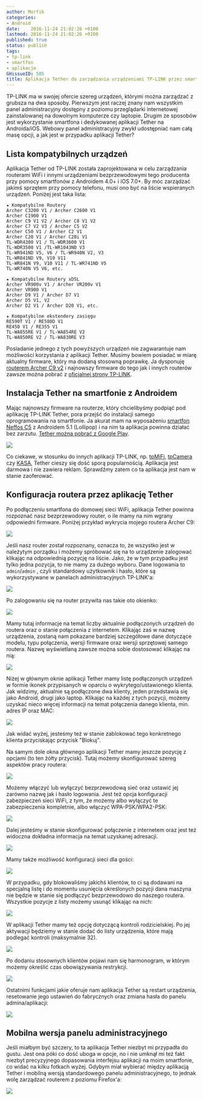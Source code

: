 ```yaml
---
author: Morfik
categories:
- Android
date:    2016-11-24 21:02:26 +0100
lastmod: 2016-11-24 21:02:26 +0100
published: true
status: publish
tags:
- tp-link
- smartfon
- aplikacje
GHissueID: 505
title: Aplikacja Tether do zarządzania urządzeniami TP-LINK przez smartfon
---
```


TP-LINK ma w swojej ofercie szereg urządzeń, którymi można zarządzać z grubsza na dwa sposoby.
Pierwszym jest raczej znany nam wszystkim panel administracyjny dostępny z poziomu przeglądarki
internetowej zainstalowanej na dowolnym komputerze czy laptopie. Drugim ze sposobów jest
wykorzystanie smartfona i dedykowanej aplikacji Tether na Androida/iOS. Webowy panel administracyjny
zwykł udostępniać nam całą masę opcji, a jak jest w przypadku aplikacji Tether?

<!--more-->
## Lista kompatybilnych urządzeń

Aplikacja Tether od TP-LINK została zaprojektowana w celu zarządzania routerami WiFi i innymi
urządzeniami bezprzewodowymi tego producenta przy pomocy smartfonów z Androidem 4.0+ i iOS 7.0+. By
móc zarządzać jakimś sprzętem przy pomocy telefonu, musi ono być na liście wspieranych urządzeń.
Poniżej jest taka lista:

    ★ Kompatybilne Routery
    Archer C3200 V1 / Archer C2600 V1
    Archer C1900 V1
    Archer C9 V1 V2 / Archer C8 V1 V2
    Archer C7 V2 V3 / Archer C5 V2
    Archer C50 V1 / Archer C2 V1
    Archer C20 V1 / Archer C20i V1
    TL-WDR4300 V1 / TL-WDR3600 V1
    TL-WDR3500 V1 /TL-WR1043ND V3
    TL-WR941ND V5, V6 / TL-WR940N V2, V3
    TL-WR841ND V9, V10 V11
    TL-WR841N V9, V10 V11 / TL-WR741ND V5
    TL-WR740N V5 V6, etc.

    ★ Kompatybilne Routery xDSL
    Archer VR900v V1 / Archer VR200v V1
    Archer VR900 V1
    Archer D9 V1 / Archer D7 V1
    Archer D5 V1, V2
    Archer D2 V1 / Archer D20 V1, etc.

    ★ Kompatybilne ekstendery zasięgu
    RE590T V1 / RE580D V1
    RE450 V1 / RE355 V1
    TL-WA855RE V1 / TL-WA854RE V2
    TL-WA850RE V2 / TL-WA830RE V3

Posiadanie jednego z tych powyższych urządzeń nie zagwarantuje nam możliwości korzystania z
aplikacji Tether. Musimy bowiem posiadać w miarę aktualny firmware, który ma dodaną stosowną
poprawkę. Ja dysponuję [routerem Archer C9 v2][1] i najnowszy firmware do tego jak i innych
routerów zawsze można pobrać z [oficjalnej strony TP-LINK][2].

## Instalacja Tether na smartfonie z Androidem

Mając najnowszy firmware na routerze, który chcielibyśmy podpiąć pod aplikację TP-LINK Tether, pora
przejść do instalacji samego oprogramowania na smartfonie. Ja akurat mam na wyposażeniu [smartfon
Neffos C5][3] z Androidem 5.1 (Lollipop) i na nim ta aplikacja powinna działać bez zarzutu.
[Tether można pobrać z Google Play][4].

![](/img/2016/11/001.tether-tp-link-smartfon-instalacja.png#huge)

Co ciekawe, w stosunku do innych aplikacji TP-LINK, np. [tpMiFi][5], [tpCamera][6] czy [KASA][7],
Tether cieszy się dość sporą popularnością. Aplikacja jest darmowa i nie zawiera reklam. Sprawdźmy
zatem co ta aplikacja jest nam w stanie zaoferować.

## Konfiguracja routera przez aplikację Tether

Po podłączeniu smartfona do domowej sieci WiFi, aplikacja Tether powinna rozpoznać nasz
bezprzewodowy router, o ile mamy na nim wgrany odpowiedni firmware. Poniżej przykład wykrycia mojego
routera Archer C9:

![](/img/2016/11/002.tether-tp-link-smartfon-wykrywanie-routera.png#big)

Jeśli nasz router został rozpoznany, oznacza to, że wszystko jest w należytym porządku i możemy
spróbować się na to urządzenie zalogować klikając na odpowiednią pozycję na liście. Jako, że w tym
przypadku jest tylko jedna pozycja, to nie mamy za dużego wyboru. Dane logowania to
`admin`/`admin` , czyli standardowy użytkownik i hasło, które są wykorzystywane w panelach
administracyjnych TP-LINK'a:

![](/img/2016/11/003.tether-tp-link-smartfon-logowanie.png#medium)

Po zalogowaniu się na router przywita nas takie oto okienko:

![](/img/2016/11/004.tether-tp-link-smartfon-aplikacja.png#medium)

Mamy tutaj informacje na temat liczby aktualnie podłączonych urządzeń do routera oraz o stanie
połączenia z internetem. Klikając zaś w nazwę urządzenia, zostaną nam pokazane bardziej
szczegółowe dane dotyczące modelu, typu połączenia, wersji firmware oraz wersji sprzętowej samego
routera. Nazwę wyświetlaną zawsze można sobie dostosować klikając na nią:

![](/img/2016/11/005.tether-tp-link-smartfon-nazwa.png#big)

Niżej w głównym oknie aplikacji Tether mamy listę podłączonych urządzeń w formie ikonek przypisanych
w oparciu o wykrytego/ustawionego klienta. Jak widzimy, aktualnie są podłączone dwa klienty, jeden
przedstawia się jako Android, drugi jako laptop. Klikając na każdej z tych pozycji, możemy uzyskać
nieco więcej informacji na temat połączenia danego klienta, min. adres IP oraz MAC:

![](/img/2016/11/006.tether-tp-link-smartfon-klienci.png#big)

Jak widać wyżej, jesteśmy też w stanie zablokować tego konkretnego klienta przyciskając przycisk
"Blokuj".

Na samym dole okna głównego aplikacji Tether mamy jeszcze pozycję z opcjami (to ten żółty przycisk).
Tutaj możemy skonfigurować szereg aspektów pracy routera:

![](/img/2016/11/007.tether-tp-link-smartfon-ustawienia.png#medium)

Możemy włączyć lub wyłączyć bezprzewodową sieć oraz ustawić jej zarówno nazwę jak i hasło logowania.
Jest też opcja konfiguracji zabezpieczeń sieci WiFi, z tym, że możemy albo wyłączyć te
zabezpieczenia kompletnie, albo włączyć WPA-PSK/WPA2-PSK:

![](/img/2016/11/008.tether-tp-link-smartfon-wifi.png#big)

Dalej jesteśmy w stanie skonfigurować połączenie z internetem oraz jest też widoczna dokładna
informacja na temat uzyskanej adresacji.

![](/img/2016/11/009.tether-tp-link-smartfon-internet.png#big)

Mamy także możliwość konfiguracji sieci dla gości:

![](/img/2016/11/010.tether-tp-link-smartfon-siec-goscinna.png#big)

W przypadku, gdy blokowaliśmy jakichś klientów, to ci są dodawani na specjalną listę i do momentu
usunięcia określonych pozycji dana maszyna nie będzie w stanie się podłączyć bezprzewodowo do
naszego routera. Wszystkie pozycje z listy możemy usunąć klikając na nich:

![](/img/2016/11/011.tether-tp-link-smartfon-lista-zablokowanych-klientow.png#big)

W aplikacji Tether mamy też opcję dotyczącą kontroli rodzicielskiej. Po jej aktywacji będziemy w
stanie dodać do listy urządzenia, które mają podlegać kontroli (maksymalnie 32).

![](/img/2016/11/012.tether-tp-link-smartfon-kontrola-rodzicielska.png#big)

Po dodaniu stosownych klientów pojawi nam się harmonogram, w którym możemy określić czas
obowiązywania restrykcji.

![](/img/2016/11/013.tether-tp-link-smartfon-harmonogram.png#huge)

Ostatnimi funkcjami jakie oferuje nam aplikacja Tether są restart urządzenia, resetowanie jego
ustawień do fabrycznych oraz zmiana hasła do panelu admina/aplikacji:

![](/img/2016/11/014.tether-tp-link-smartfon-opcje-system.png#huge)

## Mobilna wersja panelu administracyjnego

Jeśli miałbym być szczery, to ta aplikacja Tether niezbyt mi przypadła do gustu. Jest ona póki co
dość uboga w opcje, no i nie umknął mi też fakt niezbyt precyzyjnego dopasowania interfejsu
aplikacji na moim smartfonie, co widać na kilku fotkach wyżej. Gdybym miał wybierać między aplikacją
Tether i mobilną wersją standardowego panelu administracyjnego, to jednak wolę zarządzać routerem z
poziomu Firefox'a:

![](/img/2016/11/015.tether-tp-link-smartfon-panel-wersja-mobilna.png#big)


[1]: http://www.tp-link.com.pl/products/details/cat-9_Archer-C9.html
[2]: http://www.tp-link.com/en/support/download
[3]: http://www.neffos.pl/product/details/C5
[4]: https://play.google.com/store/apps/details?id=com.tplink.tether
[5]: https://play.google.com/store/apps/details?id=com.tplink.tpmifi
[6]: https://play.google.com/store/apps/details?id=com.tplink.skylight
[7]: https://play.google.com/store/apps/details?id=com.tplink.kasa_android

